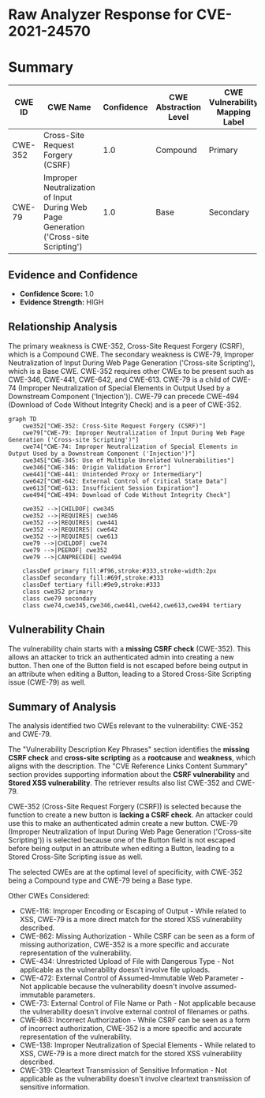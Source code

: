 # Raw Analyzer Response for CVE-2021-24570

# Summary
| CWE ID | CWE Name | Confidence | CWE Abstraction Level | CWE Vulnerability Mapping Label | CWE-Vulnerability Mapping Notes |
|---|---|---|---|---|---|
| CWE-352 | Cross-Site Request Forgery (CSRF) | 1.0 | Compound | Primary | Allowed |
| CWE-79 | Improper Neutralization of Input During Web Page Generation ('Cross-site Scripting') | 1.0 | Base | Secondary | Allowed |

## Evidence and Confidence

*   **Confidence Score:** 1.0
*   **Evidence Strength:** HIGH

## Relationship Analysis
The primary weakness is CWE-352, Cross-Site Request Forgery (CSRF), which is a Compound CWE. The secondary weakness is CWE-79, Improper Neutralization of Input During Web Page Generation ('Cross-site Scripting'), which is a Base CWE. CWE-352 requires other CWEs to be present such as CWE-346, CWE-441, CWE-642, and CWE-613. CWE-79 is a child of CWE-74 (Improper Neutralization of Special Elements in Output Used by a Downstream Component ('Injection')). CWE-79 can precede CWE-494 (Download of Code Without Integrity Check) and is a peer of CWE-352.

```mermaid
graph TD
    cwe352["CWE-352: Cross-Site Request Forgery (CSRF)"]
    cwe79["CWE-79: Improper Neutralization of Input During Web Page Generation ('Cross-site Scripting')"]
    cwe74["CWE-74: Improper Neutralization of Special Elements in Output Used by a Downstream Component ('Injection')"]
    cwe345["CWE-345: Use of Multiple Unrelated Vulnerabilities"]
    cwe346["CWE-346: Origin Validation Error"]
    cwe441["CWE-441: Unintended Proxy or Intermediary"]
    cwe642["CWE-642: External Control of Critical State Data"]
    cwe613["CWE-613: Insufficient Session Expiration"]
    cwe494["CWE-494: Download of Code Without Integrity Check"]

    cwe352 -->|CHILDOF| cwe345
    cwe352 -->|REQUIRES| cwe346
    cwe352 -->|REQUIRES| cwe441
    cwe352 -->|REQUIRES| cwe642
    cwe352 -->|REQUIRES| cwe613
    cwe79 -->|CHILDOF| cwe74
    cwe79 -->|PEEROF| cwe352
    cwe79 -->|CANPRECEDE| cwe494
    
    classDef primary fill:#f96,stroke:#333,stroke-width:2px
    classDef secondary fill:#69f,stroke:#333
    classDef tertiary fill:#9e9,stroke:#333
    class cwe352 primary
    class cwe79 secondary
    class cwe74,cwe345,cwe346,cwe441,cwe642,cwe613,cwe494 tertiary
```

## Vulnerability Chain
The vulnerability chain starts with a **missing CSRF check** (CWE-352). This allows an attacker to trick an authenticated admin into creating a new button. Then one of the Button field is not escaped before being output in an attribute when editing a Button, leading to a Stored Cross-Site Scripting issue (CWE-79) as well.

## Summary of Analysis
The analysis identified two CWEs relevant to the vulnerability: CWE-352 and CWE-79.

The "Vulnerability Description Key Phrases" section identifies the **missing CSRF check** and **cross-site scripting** as a **rootcause** and **weakness**, which aligns with the description.
The "CVE Reference Links Content Summary" section provides supporting information about the **CSRF vulnerability** and **Stored XSS vulnerability**.
The retriever results also list CWE-352 and CWE-79.

CWE-352 (Cross-Site Request Forgery (CSRF)) is selected because the function to create a new button is **lacking a CSRF check**. An attacker could use this to make an authenticated admin create a new button.
CWE-79 (Improper Neutralization of Input During Web Page Generation ('Cross-site Scripting')) is selected because one of the Button field is not escaped before being output in an attribute when editing a Button, leading to a Stored Cross-Site Scripting issue as well.

The selected CWEs are at the optimal level of specificity, with CWE-352 being a Compound type and CWE-79 being a Base type.

Other CWEs Considered:
*   CWE-116: Improper Encoding or Escaping of Output - While related to XSS, CWE-79 is a more direct match for the stored XSS vulnerability described.
*   CWE-862: Missing Authorization - While CSRF can be seen as a form of missing authorization, CWE-352 is a more specific and accurate representation of the vulnerability.
*   CWE-434: Unrestricted Upload of File with Dangerous Type - Not applicable as the vulnerability doesn't involve file uploads.
*   CWE-472: External Control of Assumed-Immutable Web Parameter - Not applicable because the vulnerability doesn't involve assumed-immutable parameters.
*   CWE-73: External Control of File Name or Path - Not applicable because the vulnerability doesn't involve external control of filenames or paths.
*   CWE-863: Incorrect Authorization - While CSRF can be seen as a form of incorrect authorization, CWE-352 is a more specific and accurate representation of the vulnerability.
*   CWE-138: Improper Neutralization of Special Elements - While related to XSS, CWE-79 is a more direct match for the stored XSS vulnerability described.
*   CWE-319: Cleartext Transmission of Sensitive Information - Not applicable as the vulnerability doesn't involve cleartext transmission of sensitive information.